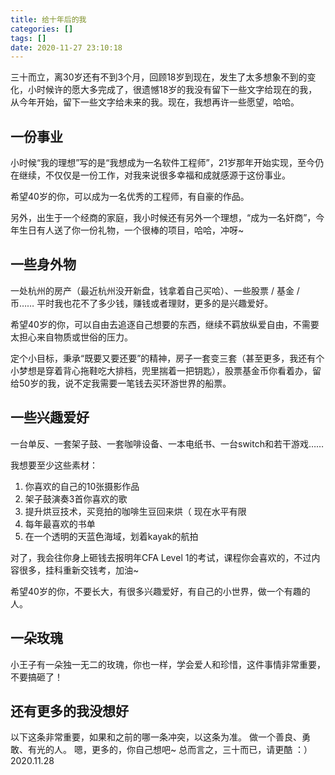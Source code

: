 ```yaml
---
title: 给十年后的我
categories: []
tags: []
date: 2020-11-27 23:10:18
---
```


三十而立，离30岁还有不到3个月，回顾18岁到现在，发生了太多想象不到的变化，小时候许的愿大多完成了，很遗憾18岁的我没有留下一些文字给现在的我，从今年开始，留下一些文字给未来的我。现在，我想再许一些愿望，哈哈。

## 一份事业

小时候“我的理想”写的是“我想成为一名软件工程师”，21岁那年开始实现，至今仍在继续，不仅仅是一份工作，对我来说很多幸福和成就感源于这份事业。

希望40岁的你，可以成为一名优秀的工程师，有自豪的作品。

另外，出生于一个经商的家庭，我小时候还有另外一个理想，“成为一名奸商”，今年生日有人送了你一份礼物，一个很棒的项目，哈哈，冲呀~ 

## 一些身外物

一处杭州的房产（最近杭州没开新盘，钱拿着自己买哈）、一些股票 / 基金 / 币……
平时我也花不了多少钱，赚钱或者理财，更多的是兴趣爱好。

希望40岁的你，可以自由去追逐自己想要的东西，继续不羁放纵爱自由，不需要太担心来自物质或世俗的压力。

定个小目标，秉承“既要又要还要”的精神，房子一套变三套（甚至更多，我还有个小梦想是穿着背心拖鞋吃大排档，兜里揣着一把钥匙），股票基金币你看着办，留给50岁的我，说不定我需要一笔钱去买环游世界的船票。

## 一些兴趣爱好

一台单反、一套架子鼓、一套咖啡设备、一本电纸书、一台switch和若干游戏……

我想要至少这些素材：
1. 你喜欢的自己的10张摄影作品
2. 架子鼓演奏3首你喜欢的歌
3. 提升烘豆技术，买竞拍的咖啡生豆回来烘（ 现在水平有限
4. 每年最喜欢的书单
5. 在一个透明的天蓝色海域，划着kayak的航拍

对了，我会往你身上砸钱去报明年CFA Level 1的考试，课程你会喜欢的，不过内容很多，挂科重新交钱考，加油~

希望40岁的你，不要长大，有很多兴趣爱好，有自己的小世界，做一个有趣的人。

## 一朵玫瑰

小王子有一朵独一无二的玫瑰，你也一样，学会爱人和珍惜，这件事情非常重要，不要搞砸了！

## 还有更多的我没想好

以下这条非常重要，如果和之前的哪一条冲突，以这条为准。
做一个善良、勇敢、有光的人。
嗯，更多的，你自己想吧~ 总而言之，三十而已，请更酷 ：）
2020.11.28

